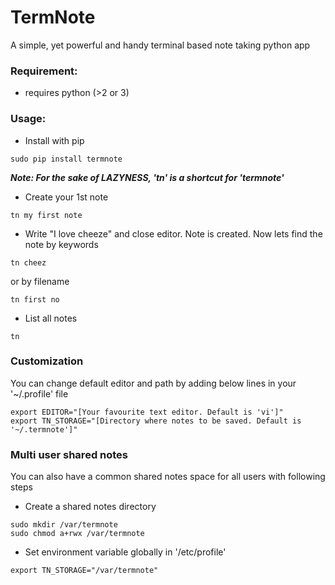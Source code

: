 # TermNote

A simple, yet powerful and handy terminal based note taking python app


### Requirement:

* requires python (>2 or 3)


### Usage:

* Install with pip

```
sudo pip install termnote
```

***Note: For the sake of LAZYNESS, 'tn' is a shortcut for 'termnote'***

* Create your 1st note

```
tn my first note
```

* Write "I love cheeze" and close editor. Note is created. Now lets find the note by keywords

```
tn cheez
```

or by filename

```
tn first no
```

* List all notes

```
tn
```


### Customization

You can change default editor and path by adding below lines in your '~/.profile' file

```
export EDITOR="[Your favourite text editor. Default is 'vi']"
export TN_STORAGE="[Directory where notes to be saved. Default is '~/.termnote']"
```

### Multi user shared notes

You can also have a common shared notes space for all users with following steps

* Create a shared notes directory

```
sudo mkdir /var/termnote
sudo chmod a+rwx /var/termnote
```

* Set environment variable globally in '/etc/profile'

```
export TN_STORAGE="/var/termnote"
```
